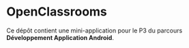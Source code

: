 # OpenClassrooms

Ce dépôt contient une mini-application pour le P3 du parcours **Développement Application Android**.
